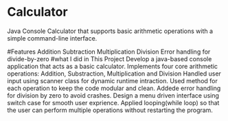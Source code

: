 # Calculator
Java Console Calculator that supports basic arithmetic operations with a simple command-line interface.

#Features
Addition
Subtraction
Multiplication
Division
Error handling for divide-by-zero 
#what I did in This Project
Develop a java-based console application that acts as a basic calculator.
Implements four core arithmetic operations: Addition, Substraction, Multiplication and Division
Handled user input using scanner class for dynamic runtime intraction.
Used method for each operation to keep the code modular and clean.
Addede error handling for division by zero to avoid crashes.
Design a menu driven interface using switch case for smooth user exprience.
Applied looping(while loop) so that the user can perform multiple operations without restarting the program.
